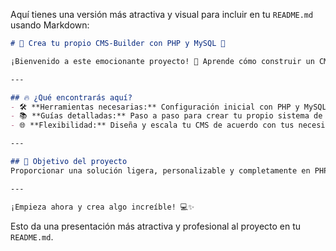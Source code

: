 Aquí tienes una versión más atractiva y visual para incluir en tu `README.md` usando Markdown:  

```markdown
# 🌟 Crea tu propio CMS-Builder con PHP y MySQL 🚀  

¡Bienvenido a este emocionante proyecto! 🎉 Aprende cómo construir un CMS-Builder similar a Strapi, pero utilizando las potentes herramientas de **PHP** y **MySQL**.  

---

## 🔥 ¿Qué encontrarás aquí?  
- 🛠️ **Herramientas necesarias:** Configuración inicial con PHP y MySQL.  
- 📚 **Guías detalladas:** Paso a paso para crear tu propio sistema de gestión de contenido.  
- 🌐 **Flexibilidad:** Diseña y escala tu CMS de acuerdo con tus necesidades.  

---

## 🎯 Objetivo del proyecto  
Proporcionar una solución ligera, personalizable y completamente en PHP para gestionar contenido de manera eficiente, ideal para proyectos pequeños o medianos.  

---

¡Empieza ahora y crea algo increíble! 💻✨  
```  

Esto da una presentación más atractiva y profesional al proyecto en tu `README.md`.
